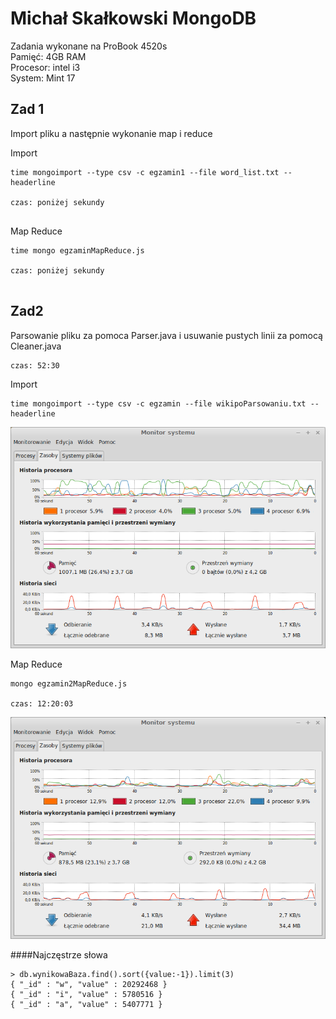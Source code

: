 # Michał Skałkowski MongoDB

Zadania wykonane na ProBook 4520s<br />
Pamięć: 4GB RAM<br />
Procesor: intel i3<br />
System: Mint 17

## Zad 1

Import pliku a następnie wykonanie map i reduce

Import
~~~
time mongoimport --type csv -c egzamin1 --file word_list.txt --headerline

czas: poniżej sekundy


~~~

Map Reduce
~~~
time mongo egzaminMapReduce.js 

czas: poniżej sekundy


~~~

## Zad2
Parsowanie pliku za pomoca Parser.java i usuwanie pustych linii za pomocą Cleaner.java
~~~
czas: 52:30
~~~

Import
~~~
time mongoimport --type csv -c egzamin --file wikipoParsowaniu.txt --headerline
~~~
![img](img/import.png)

Map Reduce
~~~
mongo egzamin2MapReduce.js

czas: 12:20:03
~~~
![img](img/mapReduce.png)

####Najczęstrze słowa
~~~
> db.wynikowaBaza.find().sort({value:-1}).limit(3)
{ "_id" : "w", "value" : 20292468 }
{ "_id" : "i", "value" : 5780516 }
{ "_id" : "a", "value" : 5407771 }
~~~